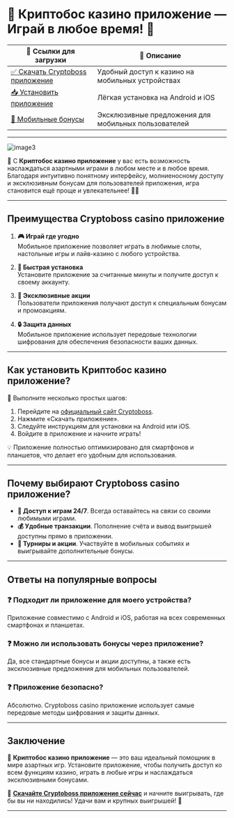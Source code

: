 # 📱 Криптобос казино приложение — Играй в любое время! 🎰

| 🔗 Ссылки для загрузки | 🎯 Описание |  
|-------------------------|------------|  
| [✅ Скачать Cryptoboss приложение](https://cryptobossc.online/d847bcfa9) | Удобный доступ к казино на мобильных устройствах |  
| [📥 Установить приложение](https://cryptobossc.online/d847bcfa9) | Лёгкая установка на Android и iOS |  
| [💎 Мобильные бонусы](https://cryptobossc.online/d847bcfa9) | Эксклюзивные предложения для мобильных пользователей |  

---
![image3](https://github.com/user-attachments/assets/fa29ec0f-e508-472b-9e55-ba5e91f8b3b6)

📱 С **Криптобос казино приложение** у вас есть возможность наслаждаться азартными играми в любом месте и в любое время. Благодаря интуитивно понятному интерфейсу, молниеносному доступу и эксклюзивным бонусам для пользователей приложения, игра становится ещё проще и увлекательнее! 🎲✨

---

## Преимущества Cryptoboss casino приложение

1. **🎮 Играй где угодно**  
   Мобильное приложение позволяет играть в любимые слоты, настольные игры и лайв-казино с любого устройства.  

2. **🚀 Быстрая установка**  
   Установите приложение за считанные минуты и получите доступ к своему аккаунту.  

3. **💎 Эксклюзивные акции**  
   Пользователи приложения получают доступ к специальным бонусам и промоакциям.  

4. **🔒 Защита данных**  
   Мобильное приложение использует передовые технологии шифрования для обеспечения безопасности ваших данных.  

---

## Как установить Криптобос казино приложение?

📌 Выполните несколько простых шагов:  
1. Перейдите на [официальный сайт Cryptoboss](https://cryptobossc.online/d847bcfa9).  
2. Нажмите «Скачать приложение».  
3. Следуйте инструкциям для установки на Android или iOS.  
4. Войдите в приложение и начните играть!  

💡 Приложение полностью оптимизировано для смартфонов и планшетов, что делает его удобным для использования. 

---

## Почему выбирают Cryptoboss casino приложение?

- **🎰 Доступ к играм 24/7**. Всегда оставайтесь на связи со своими любимыми играми.  
- **💰 Удобные транзакции**. Пополнение счёта и вывод выигрышей доступны прямо в приложении.  
- **🎯 Турниры и акции**. Участвуйте в мобильных событиях и выигрывайте дополнительные бонусы.  

---

## Ответы на популярные вопросы

### ❓ Подходит ли приложение для моего устройства?  
Приложение совместимо с Android и iOS, работая на всех современных смартфонах и планшетах.  

### ❓ Можно ли использовать бонусы через приложение?  
Да, все стандартные бонусы и акции доступны, а также есть эксклюзивные предложения для мобильных пользователей.  

### ❓ Приложение безопасно?  
Абсолютно. Cryptoboss casino приложение использует самые передовые методы шифрования и защиты данных.  

---

## Заключение

💎 **Криптобос казино приложение** — это ваш идеальный помощник в мире азартных игр. Установите приложение, чтобы получить доступ ко всем функциям казино, играть в любые игры и наслаждаться эксклюзивными бонусами.  

🔗 **[Скачайте Cryptoboss приложение сейчас](https://cryptobossc.online/d847bcfa9)** и начните выигрывать, где бы вы ни находились! Удачи вам и крупных выигрышей! 🎰  

---

